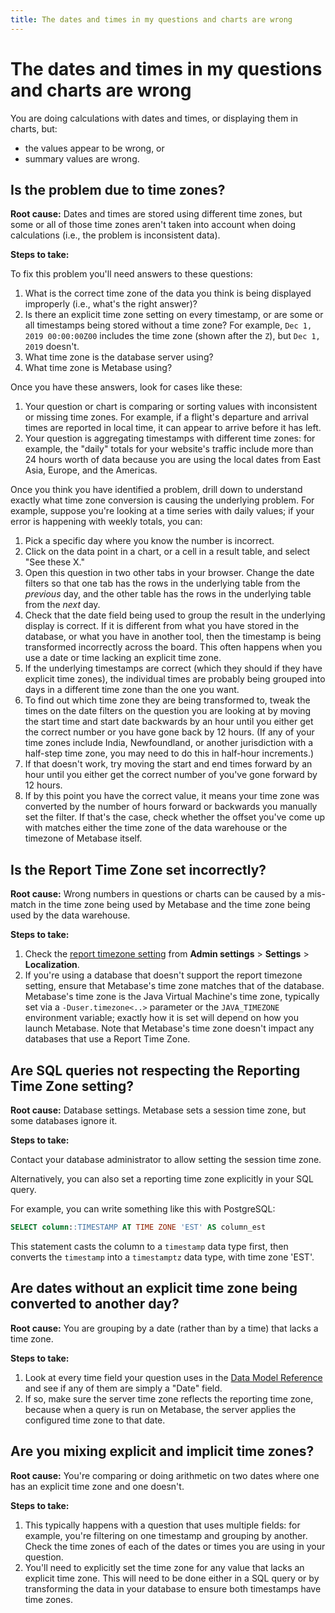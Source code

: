 ```yaml
---
title: The dates and times in my questions and charts are wrong
---
```


# The dates and times in my questions and charts are wrong

You are doing calculations with dates and times, or displaying them in charts, but:

- the values appear to be wrong, or
- summary values are wrong.

## Is the problem due to time zones?

**Root cause:** Dates and times are stored using different time zones, but some or all of those time zones aren't taken into account when doing calculations (i.e., the problem is inconsistent data).

**Steps to take:**

To fix this problem you'll need answers to these questions:

1. What is the correct time zone of the data you think is being displayed improperly (i.e., what's the right answer)?
2. Is there an explicit time zone setting on every timestamp, or are some or all timestamps being stored without a time zone? For example, `Dec 1, 2019 00:00:00Z00` includes the time zone (shown after the `Z`), but `Dec 1, 2019` doesn't.
3. What time zone is the database server using?
4. What time zone is Metabase using?

Once you have these answers, look for cases like these:

1. Your question or chart is comparing or sorting values with inconsistent or missing time zones. For example, if a flight's departure and arrival times are reported in local time, it can appear to arrive before it has left.
2. Your question is aggregating timestamps with different time zones: for example, the "daily" totals for your website's traffic include more than 24 hours worth of data because you are using the local dates from East Asia, Europe, and the Americas.

Once you think you have identified a problem, drill down to understand exactly what time zone conversion is causing the underlying problem. For example, suppose you're looking at a time series with daily values; if your error is happening with weekly totals, you can:

1. Pick a specific day where you know the number is incorrect.
2. Click on the data point in a chart, or a cell in a result table, and select "See these X."
3. Open this question in two other tabs in your browser. Change the date filters so that one tab has the rows in the underlying table from the _previous_ day, and the other table has the rows in the underlying table from the _next_ day.
4. Check that the date field being used to group the result in the underlying display is correct. If it is different from what you have stored in the database, or what you have in another tool, then the timestamp is being transformed incorrectly across the board. This often happens when you use a date or time lacking an explicit time zone.
5. If the underlying timestamps are correct (which they should if they have explicit time zones), the individual times are probably being grouped into days in a different time zone than the one you want.
6. To find out which time zone they are being transformed to, tweak the times on the date filters on the question you are looking at by moving the start time and start date backwards by an hour until you either get the correct number or you have gone back by 12 hours. (If any of your time zones include India, Newfoundland, or another jurisdiction with a half-step time zone, you may need to do this in half-hour increments.)
7. If that doesn't work, try moving the start and end times forward by an hour until you either get the correct number of you've gone forward by 12 hours.
8. If by this point you have the correct value, it means your time zone was converted by the number of hours forward or backwards you manually set the filter. If that's the case, check whether the offset you've come up with matches either the time zone of the data warehouse or the timezone of Metabase itself.

## Is the Report Time Zone set incorrectly?

**Root cause:** Wrong numbers in questions or charts can be caused by a mis-match in the time zone being used by Metabase and the time zone being used by the data warehouse.

**Steps to take:**

1. Check the [report timezone setting](../configuring-metabase/localization.md#report-timezone) from **Admin settings** > **Settings** > **Localization**.
2. If you're using a database that doesn't support the report timezone setting, ensure that Metabase's time zone matches that of the database. Metabase's time zone is the Java Virtual Machine's time zone, typically set via a `-Duser.timezone<..>` parameter or the `JAVA_TIMEZONE` environment variable; exactly how it is set will depend on how you launch Metabase. Note that Metabase's time zone doesn't impact any databases that use a Report Time Zone.

## Are SQL queries not respecting the Reporting Time Zone setting?

**Root cause:** Database settings. Metabase sets a session time zone, but some databases ignore it.

**Steps to take:**

Contact your database administrator to allow setting the session time zone.

Alternatively, you can also set a reporting time zone explicitly in your SQL query.

For example, you can write something like this with PostgreSQL:

```sql
SELECT column::TIMESTAMP AT TIME ZONE 'EST' AS column_est
```

This statement casts the column to a `timestamp` data type first, then converts the `timestamp` into a `timestamptz` data type, with time zone 'EST'.

## Are dates without an explicit time zone being converted to another day?

**Root cause:** You are grouping by a date (rather than by a time) that lacks a time zone.

**Steps to take:**

1. Look at every time field your question uses in the [Data Model Reference](../exploration-and-organization/data-model-reference.md) and see if any of them are simply a "Date" field.
2. If so, make sure the server time zone reflects the reporting time zone, because when a query is run on Metabase, the server applies the configured time zone to that date.

## Are you mixing explicit and implicit time zones?

**Root cause:** You're comparing or doing arithmetic on two dates where one has an explicit time zone and one doesn't.

**Steps to take:**

1. This typically happens with a question that uses multiple fields: for example, you're filtering on one timestamp and grouping by another. Check the time zones of each of the dates or times you are using in your question.
2. You'll need to explicitly set the time zone for any value that lacks an explicit time zone. This will need to be done either in a SQL query or by transforming the data in your database to ensure both timestamps have time zones.
